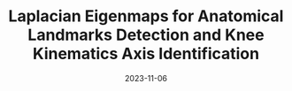 ---
title: "Laplacian Eigenmaps for Anatomical Landmarks Detection and Knee
Kinematics Axis Identification"
collection: talks
type: "Talk"
link: "https://cdn0.scrvt.com/6c4eb3dcc5ee9500820a1604c31ba86a/7da35b6282157e48/30591039bd86/Program-ICBT-2023.pdf"
venue: "International Conference on Biomedical Technology (ICBT)"
date: 2023-11-06
location: "Hannover, Germany"
---